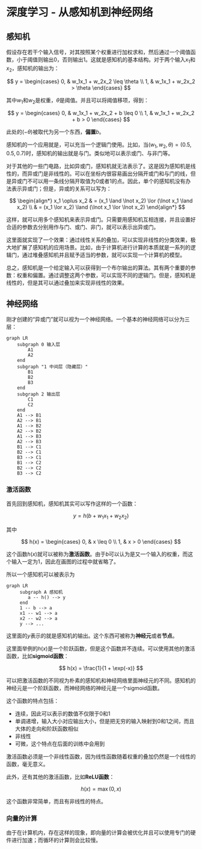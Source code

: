 # 深度学习 - 从感知机到神经网络

## 感知机

假设存在若干个输入信号，对其按照某个权重进行加权求和，然后通过一个阈值函数，小于阈值则输出0，否则输出1。这就是感知机的基本结构。对于两个输入$x_1$和$x_2$，感知机的输出为：

$$
y = \begin{cases}
0, & w_1x_1 + w_2x_2 \leq \theta \\
1, & w_1x_1 + w_2x_2 > \theta
\end{cases}
$$

其中$w_1$和$w_2$是权重，$\theta$是阈值。并且可以将阈值移项，得到：

$$
y = \begin{cases}
0, & w_1x_1 + w_2x_2 + b \leq 0 \\
1, & w_1x_1 + w_2x_2 + b > 0
\end{cases}
$$

此处的$(-\theta)$被取代为另一个东西，**偏置**$b$。

感知机的一个应用就是，可以充当一个逻辑门使用。比如，当$(w_1, w_2, \theta) = (0.5, 0.5, 0.7)$时，感知机的输出就是与门。类似地可以表示或门、与非门等。

对于其他的一些门电路，比如异或门，感知机就无法表示了。这是因为感知机是线性的，而异或门是非线性的。可以在坐标内很容易画出分隔开或门和与门的线，但是异或门不可以用一条线分隔开取值为0或者1的点。因此，单个的感知机没有办法表示异或门；但是，异或的关系可以写为：

$$
\begin{align*}
x_1 \oplus x_2 & = (x_1 \land \lnot x_2) \lor (\lnot x_1 \land x_2) \\
& = (x_1 \lor x_2) \land (\lnot x_1 \lor \lnot x_2)
\end{align*}
$$

这样，就可以用多个感知机来表示异或门。只需要用感知机互相连接，并且设置好合适的参数去分别用作与门、或门、非门，就可以表示出异或门。

这里面就实现了一个效果：通过线性关系的叠加，可以实现非线性的分类效果，极大地扩展了感知机的应用场景。比如，由于计算机进行计算的本质就是一系列的逻辑门，通过堆叠感知机并且赋予适当的参数，就可以实现一个计算机的模型。

总之，感知机是一个给定输入可以获得到一个布尔输出的算法。其有两个重要的参数：权重和偏置。通过调整这两个参数，可以实现不同的逻辑门。但是，感知机是线性的，但是其可以通过叠加来实现非线性的效果。

## 神经网络

刚才创建的“异或门”就可以视为一个神经网络。一个基本的神经网络可以分为三层：

```mermaid
graph LR
    subgraph 0 输入层
        A1
        A2
    end
    subgraph "1 中间层（隐藏层）"
        B1
        B2
        B3
    end
    subgraph 2 输出层
        C1
        C2
    end
    A1 --> B1
    A2 --> B1
    A1 --> B2
    A2 --> B2
    A1 --> B3
    A2 --> B3
    B1 --> C1
    B2 --> C1
    B3 --> C1
    B1 --> C2
    B2 --> C2
    B3 --> C2
```

### 激活函数

首先回到感知机，感知机其实可以写作这样的一个函数：

$$
y = h(b + w_1x_1 + w_2x_2)
$$

其中

$$
h(x) = \begin{cases}
0, & x \leq 0 \\
1, & x > 0
\end{cases}
$$

这个函数$h(x)$就可以被称为**激活函数**。由于$b$可以认为是又一个输入的权重，而这个输入一定为1，因此在画图的过程中就省略了。

所以一个感知机可以被表示为

```mermaid
graph LR
     subgraph A 感知机
        a -- h() --> y
     end
     1 -- b --> a
     x1 -- w1 --> a
     x2 -- w2 --> a
     y --> ...
```

这里面的$y$表示的就是感知机的输出。这个东西可被称为**神经元**或者**节点**。

这里面举例的$h(x)$是一个阶跃函数，但是这个函数并不连续。可以使用其他的激活函数，比如**sigmoid函数**：

$$
h(x) = \frac{1}{1 + \exp(-x)}
$$

可以把激活函数的不同视为朴素的感知机和神经网络里面神经元的不同。感知机的神经元是一个阶跃函数，而神经网络的神经元是一个sigmoid函数。

这个函数的特点包括：

- 连续，因此可以表示的数值不仅限于0和1
- 单调递增，输入大小对应输出大小，但是把无穷的输入映射到0和1之间，而且大体的走向和阶跃函数相似
- 非线性
- 可微，这个特点在后面的训练中会用到

激活函数必须是一个非线性函数，因为线性函数随着权重的叠加仍然是一个线性的函数，毫无意义。

此外，还有其他的激活函数，比如**ReLU函数**：

$$
h(x) = \max(0, x)
$$

这个函数非常简单，而且有非线性的特点。

### 向量的计算

由于在计算机内，存在这样的现象，即向量的计算会被优化并且可以使用专门的硬件进行加速；而循环的计算则会比较慢。


